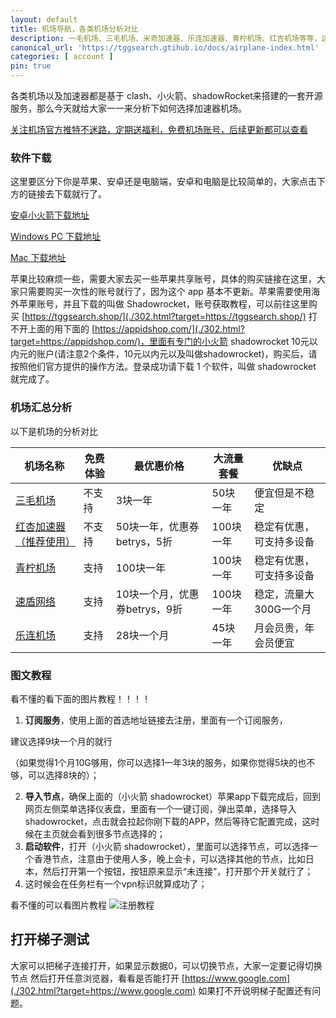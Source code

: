 ```yaml
---
layout: default
title: 机场导航，各类机场分析对比
description: 一毛机场、三毛机场、米奇加速器、乐连加速器、青柠机场、红杏机场等等，这些机场到底应该用哪个，怎么使用，如何使用最划算，请看这个教程
canonical_url: 'https://tggsearch.gtihub.io/docs/airplane-index.html'
categories: [ account ]
pin: true
---
```

各类机场以及加速器都是基于 clash、小火箭、shadowRocket来搭建的一套开源服务，那么今天就给大家一一来分析下如何选择加速器机场。

[关注机场官方推特不迷路，定期送福利，免费机场账号，后续更新都可以查看](./302.html?target=https://x.com/offical_clash)

### 软件下载
这里要区分下你是苹果、安卓还是电脑端，安卓和电脑是比较简单的，大家点击下方的链接去下载就行了。

[安卓小火箭下载地址](./302.html?target=https://wwux.lanzouw.com/b04jx3ntc)

[Windows PC 下载地址](./302.html?target=https://wwux.lanzouw.com/b04jx3rif)

[Mac 下载地址](./302.html?target=https://wwux.lanzouw.com/b04jx3r1i)

苹果比较麻烦一些，需要大家去买一些苹果共享账号，具体的购买链接在这里，大家只需要购买一次性的账号就行了，因为这个 app 基本不更新。苹果需要使用海外苹果账号，并且下载的叫做 Shadowrocket，账号获取教程，可以前往这里购买 [https://tggsearch.shop/](./302.html?target=https://tggsearch.shop/) 打不开上面的用下面的 [https://appidshop.com/](./302.html?target=https://appidshop.com/)，里面有专门的小火箭 shadowrocket 10元以内元的账户(请注意2个条件，10元以内元以及叫做shadowrocket)，购买后，请按照他们官方提供的操作方法。登录成功请下载 1 个软件，叫做 shadowrocket 就完成了。

### 机场汇总分析
以下是机场的分析对比

| 机场名称                   | 免费体验                   | 最优惠价格                   | 大流量套餐                   | 优缺点                   |
|------------------|--------------|-------------|------------------------|------------------------|
| [三毛机场](./302.html?target=https://smjcdh.com/#/register?code=GvzAuYCT)              | 不支持 | 3块一年            | 50块一年 | 便宜但是不稳定 |
| [红杏加速器（推荐使用）](./302.html?target=https://hongxingdl.com/web/#/login?code=WjjqTnEn)              | 不支持 | 50块一年，优惠券betrys，5折        | 100块一年 | 稳定有优惠，可支持多设备 |
| [青柠机场](./302.html?target=https://yikeqn.xyz/#/register?code=UzQHEt2g)            | 支持 | 100块一年       | 100块一年 | 稳定有优惠，可支持多设备 |
| [速盾网络](./302.html?target=https://ww.sudun.site/#/login?code=ny55y0fL)            | 支持 | 10块一个月，优惠券betrys，9折      | 100块一年 | 稳定，流量大300G一个月 |
| [乐连机场](./302.html?target=https://lelian.co/#/register?code=cWuDPuxY)            | 支持 | 28块一个月      | 45块一年 | 月会员贵，年会员便宜 |

### 图文教程

看不懂的看下面的图片教程！！！！
1. **订阅服务**，使用上面的首选地址链接去注册，里面有一个订阅服务，

<p class="red-text-word">建议选择9块一个月的就行</p>

 （如果觉得1个月10G够用，你可以选择1一年3块的服务，如果你觉得5块的也不够，可以选择8块的）；

2. **导入节点**，确保上面的（小火箭 shadowrocket）苹果app下载完成后，回到网页左侧菜单选择仪表盘，里面有一个一键订阅，弹出菜单，选择导入 shadowrocket，点击就会拉起你刚下载的APP，然后等待它配置完成，这时候在主页就会看到很多节点选择的；
3. **启动软件**，打开（小火箭 shadowrocket），里面可以选择节点，可以选择一个香港节点，注意由于使用人多，晚上会卡，可以选择其他的节点，比如日本，然后打开第一个按钮，按钮原来显示“未连接”，打开那个开关就行了；
4. 这时候会在任务栏有一个vpn标识就算成功了；

看不懂的可以看图片教程
![注册教程](https://cdn.jsdelivr.net/gh/tggsearch/tggsearch.github.io/assets/img/ios-register.webp)
## 打开梯子测试
大家可以把梯子连接打开，如果显示数据0，可以切换节点，大家一定要记得切换节点
然后打开任意浏览器，看看是否能打开 [https://www.google.com](./302.html?target=https://www.google.com) 如果打不开说明梯子配置还有问题。
